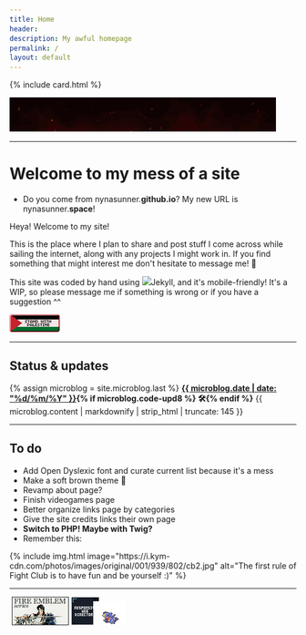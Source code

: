 ```yaml
---
title: Home
header:
description: My awful homepage
permalink: /
layout: default
---
```


{% include card.html %}

<div class="center" style="margin-bottom:1em;"><img src="/assets/img/yourmom.gif" alt="your mom sexy i sexed her epic robux" class="freezeframe"></div>

***

# Welcome to my mess of a site

- Do you come from nynasunner.**github.io**? My new URL is nynasunner.**space**!

Heya! Welcome to my site!

This is the place where I plan to share and post stuff I come across while sailing the internet, along with any projects I might work in. If you find something that might interest me don't hesitate to message me! 💜

This site was coded by hand using <img class="svg" src="https://cdn.simpleicons.org/jekyll/black"/>Jekyll, and it's mobile-friendly! It's a WIP, so please message me if something is wrong or if you have a suggestion ^^

<a href="https://hillhouse.neocities.org/journal/notes/palestine"><img src="/assets/img/standwith.png" alt="88x31 button with the flag of Palestine and the text 'Stand with Palestine'" title="Free Palestine!"></a>

***
## Status & updates

<div class="flex-wrapper">
  <div id="statuscafe" class="yellow-wrapper"><div id="statuscafe-username"></div><div id="statuscafe-content"></div></div><script src="https://status.cafe/current-status.js?name=nynasunner" defer></script>

  <div class="yellow-wrapper">
{% assign microblog = site.microblog.last %}
    <b><a href="/microblog/">{{ microblog.date | date: "%d/%m/%Y" }}</a>{% if microblog.code-upd8 %} 🛠{% endif %}</b>
{{ microblog.content | markdownify | strip_html | truncate: 145 }} <!-- truncatewords: 25 -->
  </div>
</div>

***
## To do

- Add Open Dyslexic font and curate current list because it's a mess
- Make a soft brown theme 🤎
- Revamp about page?
- Finish videogames page
- Better organize links page by categories
- Give the site credits links their own page
- **Switch to PHP! Maybe with Twig?**
- Remember this:

<div class="center">
{% include img.html image="https://i.kym-cdn.com/photos/images/original/001/939/802/cb2.jpg" alt="The first rule of Fight Club is to have fun and be yourself :)" %}
</div>

***

<div class="center">
  <div id="bisexualism" style="display: inline-flex">
    <script type="text/javascript" src="https://emeowly.github.io/bi/onionring-variables.js" defer></script>
    <script type="text/javascript" src="https://emeowly.github.io/bi/onionring-img-widget.js" defer></script>
  </div>
  <a href="https://fire.norvrandt.org/fan" target="_blank" alt="Fire Emblem Fanlisting" title="Pick A God And Pray fanlisting"><img src="/assets/img/pagap.png"></a>
  <a href="https://kalechips.net/responsive" target="_blank" alt="Responsive Web Directory" title="Responsive Web Directory"><img src="/assets/img/rwd.png"></a>
  <a href="http://pkmn.caelestis.nu" target="_blank" rel="noopener noreferrer" style="border: 0px none; background: transparent;" title="I Choose You! :: GARCHOMP"><img src="/assets/img/garchomp.png" alt="I Choose You Pokémon clique" style="margin: auto -15px;"></a>
</div>

<!-- Microformats stuff -->
<div class="h-card" style="display: none;">
  <img class="u-photo" alt="the garlic from Plants Vs Zombies with a trollface and the text 'momazos nyna'" src="/assets/img/momazos-nyna.png"/>
  <a class="p-name u-url" href="https://nynasunner.space/">Nynasunner</a>
  <p class="p-note">Dumbass junior web developer who rambles occasionally and obsesses over mildly obscure things</p>
  <span class="p-country-name">Spain</span>
</div>